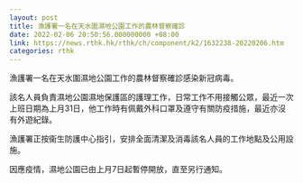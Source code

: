 ```yaml
---
layout: post
title: 漁護署一名在天水圍濕地公園工作的農林督察確診
date: 2022-02-06 20:50:56.000000000 +08:00
link: https://news.rthk.hk/rthk/ch/component/k2/1632238-20220206.htm
categories: rthk
---
```


漁護署一名在天水圍濕地公園工作的農林督察確診感染新冠病毒。

該名人員負責濕地公園濕地保護區的護理工作，日常工作不用接觸公眾，最近一次上班日期為上月31日，他工作時有佩戴外科口罩及遵守有關防疫措施，最近亦沒有外遊紀錄。

漁護署正按衞生防護中心指引，安排全面清潔及消毒該名人員的工作地點及公用設施。

因應疫情，濕地公園已由上月7日起暫停開放，直至另行通知。
